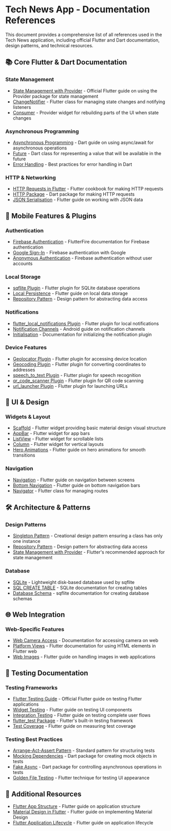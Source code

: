 # Tech News App - Documentation References

This document provides a comprehensive list of all references used in the Tech News application, including official Flutter and Dart documentation, design patterns, and technical resources.

## 📚 **Core Flutter & Dart Documentation**

### **State Management**
- [State Management with Provider](https://docs.flutter.dev/data-and-backend/state-mgmt/simple) - Official Flutter guide on using the Provider package for state management
- [ChangeNotifier](https://api.flutter.dev/flutter/foundation/ChangeNotifier-class.html) - Flutter class for managing state changes and notifying listeners
- [Consumer](https://pub.dev/documentation/provider/latest/provider/Consumer-class.html) - Provider widget for rebuilding parts of the UI when state changes

### **Asynchronous Programming**
- [Asynchronous Programming](https://dart.dev/codelabs/async-await) - Dart guide on using async/await for asynchronous operations
- [Future](https://api.flutter.dev/flutter/dart-async/Future-class.html) - Dart class for representing a value that will be available in the future
- [Error Handling](https://dart.dev/guides/language/effective-dart/usage#do-use-on-clauses-in-catch-statements-for-flow-control) - Best practices for error handling in Dart

### **HTTP & Networking**
- [HTTP Requests in Flutter](https://docs.flutter.dev/cookbook/networking/fetch-data) - Flutter cookbook for making HTTP requests
- [HTTP Package](https://pub.dev/packages/http) - Dart package for making HTTP requests
- [JSON Serialisation](https://docs.flutter.dev/data-and-backend/json) - Flutter guide on working with JSON data

## 📱 **Mobile Features & Plugins**

### **Authentication**
- [Firebase Authentication](https://firebase.flutter.dev/docs/auth/overview) - FlutterFire documentation for Firebase authentication
- [Google Sign-In](https://firebase.flutter.dev/docs/auth/social#google) - Firebase authentication with Google
- [Anonymous Authentication](https://firebase.flutter.dev/docs/auth/anonymous) - Firebase authentication without user accounts

### **Local Storage**
- [sqflite Plugin](https://pub.dev/packages/sqflite) - Flutter plugin for SQLite database operations
- [Local Persistence](https://docs.flutter.dev/data-and-backend/local-data) - Flutter guide on local data storage
- [Repository Pattern](https://www.martinfowler.com/eaaCatalog/repository.html) - Design pattern for abstracting data access

### **Notifications**
- [flutter_local_notifications Plugin](https://pub.dev/packages/flutter_local_notifications) - Flutter plugin for local notifications
- [Notification Channels](https://developer.android.com/training/notify-user/channels) - Android guide on notification channels
- [Initialisation](https://pub.dev/documentation/flutter_local_notifications/latest/flutter_local_notifications/FlutterLocalNotificationsPlugin/initialize.html) - Documentation for initializing the notification plugin

### **Device Features**
- [Geolocator Plugin](https://pub.dev/packages/geolocator) - Flutter plugin for accessing device location
- [Geocoding Plugin](https://pub.dev/packages/geocoding) - Flutter plugin for converting coordinates to addresses
- [speech_to_text Plugin](https://pub.dev/packages/speech_to_text) - Flutter plugin for speech recognition
- [qr_code_scanner Plugin](https://pub.dev/packages/qr_code_scanner) - Flutter plugin for QR code scanning
- [url_launcher Plugin](https://pub.dev/packages/url_launcher) - Flutter plugin for launching URLs

## 🎨 **UI & Design**

### **Widgets & Layout**
- [Scaffold](https://api.flutter.dev/flutter/material/Scaffold-class.html) - Flutter widget providing basic material design visual structure
- [AppBar](https://api.flutter.dev/flutter/material/AppBar-class.html) - Flutter widget for app bars
- [ListView](https://api.flutter.dev/flutter/widgets/ListView-class.html) - Flutter widget for scrollable lists
- [Column](https://api.flutter.dev/flutter/widgets/Column-class.html) - Flutter widget for vertical layouts
- [Hero Animations](https://docs.flutter.dev/ui/animations/hero-animations) - Flutter guide on hero animations for smooth transitions

### **Navigation**
- [Navigation](https://docs.flutter.dev/ui/navigation) - Flutter guide on navigation between screens
- [Bottom Navigation](https://docs.flutter.dev/ui/navigation/bottom-navigation) - Flutter guide on bottom navigation bars
- [Navigator](https://api.flutter.dev/flutter/widgets/Navigator-class.html) - Flutter class for managing routes

## 🛠️ **Architecture & Patterns**

### **Design Patterns**
- [Singleton Pattern](https://en.wikipedia.org/wiki/Singleton_pattern) - Creational design pattern ensuring a class has only one instance
- [Repository Pattern](https://www.martinfowler.com/eaaCatalog/repository.html) - Design pattern for abstracting data access
- [State Management with Provider](https://docs.flutter.dev/data-and-backend/state-mgmt/simple) - Flutter's recommended approach for state management

### **Database**
- [SQLite](https://www.sqlite.org/index.html) - Lightweight disk-based database used by sqflite
- [SQL CREATE TABLE](https://www.sqlite.org/lang_createtable.html) - SQLite documentation for creating tables
- [Database Schema](https://pub.dev/documentation/sqflite/latest/sqflite/Database/createTable.html) - sqflite documentation for creating database schemas

## 🌐 **Web Integration**

### **Web-Specific Features**
- [Web Camera Access](https://pub.dev/documentation/universal_html/latest/html/Navigator/getUserMedia.html) - Documentation for accessing camera on web
- [Platform Views](https://docs.flutter.dev/platform-integration/web/web-images#using-html-elements) - Flutter documentation for using HTML elements in Flutter web
- [Web Images](https://docs.flutter.dev/platform-integration/web/web-images) - Flutter guide on handling images in web applications

## 📄 **Testing Documentation**

### **Testing Frameworks**
- [Flutter Testing Guide](https://docs.flutter.dev/testing) - Official Flutter guide on testing Flutter applications
- [Widget Testing](https://docs.flutter.dev/testing/widget-tests) - Flutter guide on testing UI components
- [Integration Testing](https://docs.flutter.dev/testing/integration-tests) - Flutter guide on testing complete user flows
- [flutter_test Package](https://api.flutter.dev/flutter/flutter_test/flutter_test-library.html) - Flutter's built-in testing framework
- [Test Coverage](https://docs.flutter.dev/testing/code-coverage) - Flutter guide on measuring test coverage

### **Testing Best Practices**
- [Arrange-Act-Assert Pattern](https://www.artofunittesting.com/phases/arrange-act-assert) - Standard pattern for structuring tests
- [Mocking Dependencies](https://pub.dev/packages/mockito) - Dart package for creating mock objects in tests
- [Fake Async](https://pub.dev/packages/fake_async) - Dart package for controlling asynchronous operations in tests
- [Golden File Testing](https://docs.flutter.dev/testing/ui-testing#golden-file-testing) - Flutter technique for testing UI appearance

## 📄 **Additional Resources**
- [Flutter App Structure](https://docs.flutter.dev/development/ui/interactive) - Flutter guide on application structure
- [Material Design in Flutter](https://docs.flutter.dev/design/material) - Flutter guide on implementing Material Design
- [Flutter Application Lifecycle](https://docs.flutter.dev/development/data-and-backend/firebase) - Flutter guide on application lifecycle
